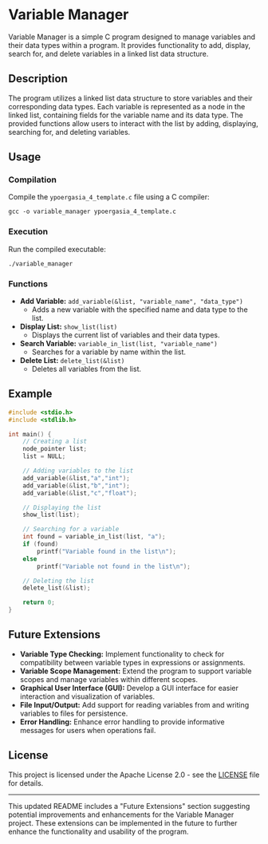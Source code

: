# Variable Manager

Variable Manager is a simple C program designed to manage variables and their data types within a program. It provides functionality to add, display, search for, and delete variables in a linked list data structure.

## Description

The program utilizes a linked list data structure to store variables and their corresponding data types. Each variable is represented as a node in the linked list, containing fields for the variable name and its data type. The provided functions allow users to interact with the list by adding, displaying, searching for, and deleting variables.

## Usage

### Compilation

Compile the `ypoergasia_4_template.c` file using a C compiler:

```
gcc -o variable_manager ypoergasia_4_template.c
```

### Execution

Run the compiled executable:

```
./variable_manager
```

### Functions

- **Add Variable:** `add_variable(&list, "variable_name", "data_type")`
  - Adds a new variable with the specified name and data type to the list.
- **Display List:** `show_list(list)`
  - Displays the current list of variables and their data types.
- **Search Variable:** `variable_in_list(list, "variable_name")`
  - Searches for a variable by name within the list.
- **Delete List:** `delete_list(&list)`
  - Deletes all variables from the list.

## Example

```c
#include <stdio.h>
#include <stdlib.h>

int main() {
    // Creating a list
    node_pointer list;
    list = NULL;

    // Adding variables to the list
    add_variable(&list,"a","int");
    add_variable(&list,"b","int");
    add_variable(&list,"c","float");

    // Displaying the list
    show_list(list);

    // Searching for a variable
    int found = variable_in_list(list, "a");
    if (found)
        printf("Variable found in the list\n");
    else
        printf("Variable not found in the list\n");

    // Deleting the list
    delete_list(&list);

    return 0;
}
```

## Future Extensions

- **Variable Type Checking:** Implement functionality to check for compatibility between variable types in expressions or assignments.
- **Variable Scope Management:** Extend the program to support variable scopes and manage variables within different scopes.
- **Graphical User Interface (GUI):** Develop a GUI interface for easier interaction and visualization of variables.
- **File Input/Output:** Add support for reading variables from and writing variables to files for persistence.
- **Error Handling:** Enhance error handling to provide informative messages for users when operations fail.

## License

This project is licensed under the Apache License 2.0 - see the [LICENSE](LICENSE) file for details.

---

This updated README includes a "Future Extensions" section suggesting potential improvements and enhancements for the Variable Manager project. These extensions can be implemented in the future to further enhance the functionality and usability of the program.
